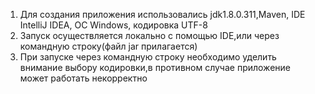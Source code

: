 1. Для создания приложения использовались jdk1.8.0.311,Maven, IDE IntelliJ IDEA, ОС Windows, кодировка UTF-8
2. Запуск осуществляется локально с помощью IDE,или через командную строку(файл jar прилагается)
3. При запуске через командную строку необходимо уделить внимание выбору кодировки,в противном случае приложение может работать некорректно